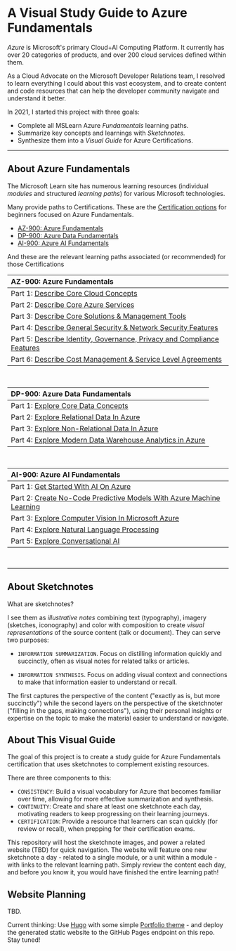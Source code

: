 # A Visual Study Guide to Azure Fundamentals


_Azure_ is Microsoft's primary Cloud+AI Computing Platform. It currently has over 20 categories of products, and over 200 cloud services defined within them. 

As a Cloud Advocate on the Microsoft Developer Relations team, I resolved to learn everything I could about this vast ecosystem, and to create content and code resources that can help the developer community navigate and understand it better.


In 2021, I started this project with three goals:

 * Complete all MSLearn Azure _Fundamentals_ learning paths.
 * Summarize key concepts and learnings with _Sketchnotes._
 * Synthesize them into a _Visual Guide_ for Azure Certifications.

---

## About Azure Fundamentals

The Microsoft Learn site has numerous learning resources (individual _modules_ and structured _learning paths_) for various Microsoft technologies. 

Many provide paths to Certifications. These are the [Certification options](https://docs.microsoft.com/en-us/learn/certifications/browse/?type=fundamentals&levels=beginner&products=azure&WT.mc_id=mobile-0000-ninarasi) for beginners focused on Azure Fundamentals.

 * [AZ-900: Azure Fundamentals](https://docs.microsoft.com/learn/certifications/azure-fundamentals?WT.mc_id=mobile-0000-ninarasi)
 * [DP-900: Azure Data Fundamentals](https://docs.microsoft.com/learn/certifications/azure-data-fundamentals?WT.mc_id=mobile-0000-ninarasi)
 * [AI-900: Azure AI Fundamentals](https://docs.microsoft.com/learn/certifications/azure-ai-fundamentals?WT.mc_id=mobile-0000-ninarasi)

 And these are the relevant learning paths associated (or recommended) for those Certifications

 | AZ-900: Azure Fundamentals |
 |:---|
 |   Part 1: [Describe Core Cloud Concepts](https://docs.microsoft.com/en-us/learn/paths/az-900-describe-cloud-concepts/?WT.mc_id=mobile-0000-ninarasi)  |
 |  Part 2: [Describe Core Azure Services](https://docs.microsoft.com/en-us/learn/paths/az-900-describe-core-azure-services/?WT.mc_id=mobile-0000-ninarasi) |
 |  Part 3: [Describe Core Solutions & Management Tools](https://docs.microsoft.com/en-us/learn/paths/az-900-describe-core-solutions-management-tools-azure/?WT.mc_id=mobile-0000-ninarasi) |
 |  Part 4: [Describe General Security & Network Security Features](https://docs.microsoft.com/en-us/learn/paths/az-900-describe-general-security-network-security-features/?WT.mc_id=mobile-0000-ninarasi) |
 |  Part 5: [Describe Identity, Governance, Privacy and Compliance Features](https://docs.microsoft.com/en-us/learn/paths/az-900-describe-identity-governance-privacy-compliance-features/?WT.mc_id=mobile-0000-ninarasi) |
 |  Part 6: [Describe Cost Management & Service Level Agreements](https://docs.microsoft.com/en-us/learn/paths/az-900-describe-azure-cost-management-service-level-agreements/?WT.mc_id=mobile-0000-ninarasi) |
  
<br/>

 | DP-900: Azure Data Fundamentals |
 |:---|
 |  Part 1: [Explore Core Data Concepts](https://docs.microsoft.com/en-us/learn/paths/azure-data-fundamentals-explore-core-data-concepts/?WT.mc_id=mobile-0000-ninarasi) |
 |  Part 2: [Explore Relational Data In Azure](https://docs.microsoft.com/en-us/learn/paths/azure-data-fundamentals-explore-relational-data/?WT.mc_id=mobile-0000-ninarasi) |
 |  Part 3: [Explore Non-Relational Data In Azure](https://docs.microsoft.com/en-us/learn/paths/azure-data-fundamentals-explore-non-relational-data/?WT.mc_id=mobile-0000-ninarasi) |
 |  Part 4: [Explore Modern Data Warehouse Analytics in Azure](https://docs.microsoft.com/en-us/learn/paths/azure-data-fundamentals-explore-data-warehouse-analytics/?WT.mc_id=mobile-0000-ninarasi) |
  
<br/>

 | AI-900: Azure AI Fundamentals |
 |:---|
 |  Part 1: [Get Started With AI On Azure](https://docs.microsoft.com/en-us/learn/paths/get-started-with-artificial-intelligence-on-azure/?WT.mc_id=mobile-0000-ninarasi) |
 |  Part 2: [Create No-Code Predictive Models With Azure Machine Learning](https://docs.microsoft.com/en-us/learn/paths/create-no-code-predictive-models-azure-machine-learning/?WT.mc_id=mobile-0000-ninarasi) |
 |  Part 3: [Explore Computer Vision In Microsoft Azure](https://docs.microsoft.com/en-us/learn/paths/explore-computer-vision-microsoft-azure/?WT.mc_id=mobile-0000-ninarasi) |
 |  Part 4: [Explore Natural Language Processing](https://docs.microsoft.com/en-us/learn/paths/explore-natural-language-processing/?WT.mc_id=mobile-0000-ninarasi) |
 |  Part 5: [Explore Conversational AI](https://docs.microsoft.com/en-us/learn/paths/explore-conversational-ai/?WT.mc_id=mobile-0000-ninarasi) |
  
<br/>

---

## About Sketchnotes

What are sketchnotes? 

I see them as _illustrative notes_ combining text (typography), imagery (sketches, iconography) and color with composition to create _visual representations_ of the source content (talk or document). They can serve two purposes:

 * `INFORMATION SUMMARIZATION`. Focus on distilling information quickly and succinctly, often as visual notes for related talks or articles.

 * `INFORMATION SYNTHESIS`. Focus on adding visual context and connections to make that information easier to understand or recall. 
 
The first captures the perspective of the content ("exactly as is, but more succinctly") while the second layers on the perspective of the sketchnoter ("filling in the gaps, making connections"), using their personal insights or expertise on the topic to make the material easier to understand or navigate.


## About This Visual Guide

The goal of this project is to create a study guide for Azure Fundamentals certification that uses sketchnotes to complement existing resources. 

There are three components to this:

 * `CONSISTENCY`: Build a visual vocabulary for Azure that becomes familiar over time, allowing for more effective summarization and synthesis.
 * `CONTINUITY`: Create and share at least one sketchnote each day, motivating readers to keep progressing on their learning journeys.
 * `CERTIFICATION`: Provide a resource that learners can scan quickly (for review or recall), when prepping for their certification exams.

This repository will host the sketchnote images, and power a related website (TBD) for quick navigation. The website will feature one new sketchnote a day - related to a single module, or a unit within a module - with links to the relevant learning path. Simply review the content each day, and before you know it, you would have finished the entire learning path!


## Website Planning

TBD.

Current thinking: Use [Hugo](https://gohugo.io) with some simple [Portfolio theme](https://themes.gohugo.io/tags/portfolio/) - and deploy the generated static website to the GitHub Pages endpoint on this repo. Stay tuned!

